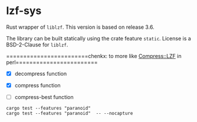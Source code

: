 # lzf-sys

Rust wrapper of `liblzf`. This version is based on release 3.6.

The library can be built statically using the crate feature `static`. License is a BSD-2-Clause for `liblzf`.

========================chenkx: to more like [Compress::LZF](https://metacpan.org/pod/Compress::LZF) in perl========================

- [x] decompress function
- [x] compress function
- [ ] compress-best function


```shell
cargo test --features "paranoid"
cargo test --features "paranoid"  -- --nocapture
```
